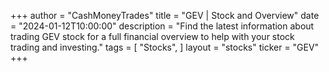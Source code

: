 +++
author = "CashMoneyTrades"
title = "GEV | Stock and Overview"
date = "2024-01-12T10:00:00"
description = "Find the latest information about trading GEV stock for a full financial overview to help with your stock trading and investing."
tags = [
"Stocks",
]
layout = "stocks"
ticker = "GEV"
+++
        


    
        